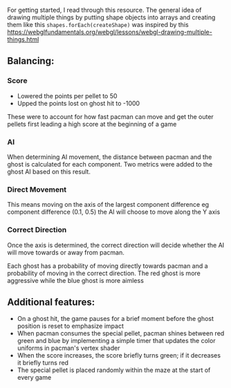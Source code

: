 For getting started, I read through this resource. The general idea of drawing 
multiple things by putting shape objects into arrays and creating them like this
`shapes.forEach(createShape)` was inspired by this
https://webglfundamentals.org/webgl/lessons/webgl-drawing-multiple-things.html

## Balancing:

### Score
- Lowered the points per pellet to 50
- Upped the points lost on ghost hit to -1000

These were to account for how fast pacman can move and get the outer pellets first leading 
a high score at the beginning of a game


### AI 
When determining AI movement, the distance between pacman and the ghost is calculated for each component.
Two metrics were added to the ghost AI based on this result.

### Direct Movement
This means moving on the axis of the largest component difference
eg component difference (0.1, 0.5) the AI will choose to move along the Y axis

### Correct Direction
Once the axis is determined, the correct direction will decide whether the AI will move 
towards or away from pacman.

Each ghost has a probability of moving directly towards pacman and a probability of moving
in the correct direction. The red ghost is more aggressive while the blue ghost is more aimless

## Additional features:
- On a ghost hit, the game pauses for a brief moment before the ghost position is reset to emphasize impact
- When pacman consumes the special pellet, pacman shines between red green and blue by implementing
a simple timer that updates the color uniforms in pacman's vertex shader
- When the score increases, the score briefly turns green; if it decreases it briefly turns red
- The special pellet is placed randomly within the maze at the start of every game

